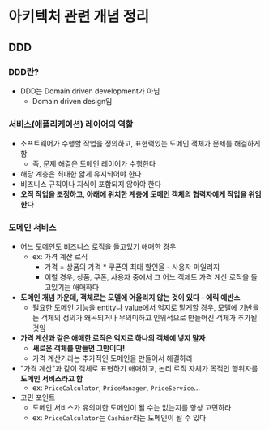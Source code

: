 # 아키텍처 관련 개념 정리 
## DDD
### DDD란?  
- DDD는 Domain driven development가 아님
  - Domain driven design임

### 서비스(애플리케이션) 레이어의 역할 
- 소프트웨어가 수행할 작업을 정의하고, 표현력있는 도메인 객체가 문제를 해결하게 함
  - 즉, 문제 해결은 도메인 레이어가 수행한다
- 해당 계층은 최대한 얇게 유지되어야 한다 
- 비즈니스 규칙이나 지식이 포함되지 않아야 한다 
- **오직 작업을 조정하고, 아래에 위치한 계층에 도메인 객체의 협력자에게 작업을 위임한다**

### 도메인 서비스 
- 어느 도메인도 비즈니스 로직을 들고있기 애매한 경우 
  - ex: 가격 계산 로직 
    - 가격 = 상품의 가격 * 쿠폰의 최대 할인율 - 사용자 마일리지 
    - 이럴 경우, 상품, 쿠폰, 사용자 중에서 그 어느 객체도 가격 계산 로직을 들고있기는 애매하다
- **도메인 개념 가운데, 객체로는 모델에 어울리지 않는 것이 있다 - 에릭 에반스**
  - 필요한 도메인 기능을 entity나 value에서 억지로 맡게할 경우, 모델에 기반을 둔 객체의 정의가 왜곡되거나 무의미하고 인위적으로 만들어진 객체가 추가될 것임 
- **가격 계산과 같은 애매한 로직은 억지로 하나의 객체에 넣지 말자**
  - **새로운 객체를 만들면 그만이다!**
  - 가격 계산기라는 추가적인 도메인을 만들어서 해결하라
- "가격 계산"과 같이 객체로 표현하기 애매하고, 논리 로직 자체가 목적인 행위자를 **도메인 서비스라고 함**
  - ex: `PriceCalculator`, `PriceManager`, `PriceService`...
- 고민 포인트
  - 도메인 서비스가 유의미한 도메인이 될 수는 없는지를 항상 고민하라
  - ex: `PriceCalculator`는 `Cashier`라는 도메인이 될 수 있다 

